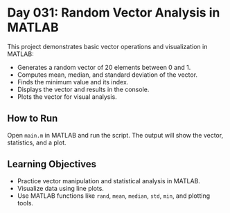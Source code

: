 # Day 031: Random Vector Analysis in MATLAB

This project demonstrates basic vector operations and visualization in MATLAB:

- Generates a random vector of 20 elements between 0 and 1.
- Computes mean, median, and standard deviation of the vector.
- Finds the minimum value and its index.
- Displays the vector and results in the console.
- Plots the vector for visual analysis.

## How to Run
Open `main.m` in MATLAB and run the script. The output will show the vector, statistics, and a plot.

## Learning Objectives
- Practice vector manipulation and statistical analysis in MATLAB.
- Visualize data using line plots.
- Use MATLAB functions like `rand`, `mean`, `median`, `std`, `min`, and plotting tools.

